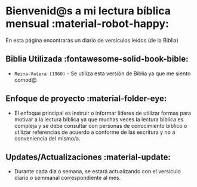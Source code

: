 # Bienvenid@s a mi lectura bíblica mensual :material-robot-happy:

En esta página encontrarás un diario de versículos leídos (de la Biblia)

## Biblia Utilizada :fontawesome-solid-book-bible:

* `Reina-Valera (1960)` - Se utiliza esta versión de Biblia ya que me siento comod@ 

## Enfoque de proyecto :material-folder-eye:

- El enfoque principal es instruir o informar líderes de utilizar formas para motivar a la lectura bíblica ya que muchas veces la lectura bíblica es compleja y se debe consultar con personas de conocimiento bíblico o utilizar referencias de acuerdo a conforme de las escritura y no a conveniencia del mismo/a.

## Updates/Actualizaciones :material-update:

- Durante cada día o semana, se estará actualizando con el versículo diario o semmanal correspondiente al mes.
